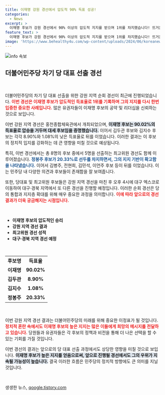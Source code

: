 ```yaml
---
title: 이재명 강원 경선에서 압도적 90% 득표 성공!
categories:
  - News
excerpt: >
  이재명 후보가 강원 경선에서 90% 이상의 압도적 지지를 받으며 1위를 차지했습니다! 뜨거운 경쟁 속에서 최고위원 경선도 눈여겨볼만한 결과가 이어졌습니다. 과연 다음 지역 경선은 어떻게 전개될까요?
feature_text: >
  이재명 후보가 강원 경선에서 90% 이상의 압도적 지지를 받으며 1위를 차지했습니다! 뜨거운 경쟁 속에서 최고위원 경선도 눈여겨볼만한 결과가 이어졌습니다. 과연 다음 지역 경선은 어떻게 전개될까요?
image: 'https://www.behealthy4u.com/wp-content/uploads/2024/06/koreanews.jpg'
---
```


<p><img src="https://www.behealthy4u.com/wp-content/uploads/2024/06/koreanews.jpg" alt="info 속보" /></p>

<h2 data-ke-size="size26">더불어민주당 차기 당 대표 선출 경선</h2>

<p data-ke-size="size16">&nbsp;</p>

<p>더불어민주당의 차기 당 대표 선출을 위한 강원 지역 순회 경선이 최근에 진행되었습니다. <b><span style="color: #ee2323;">이번 경선은 이재명 후보가 압도적인 득표율로 1위를 기록하며 그의 지지를 다시 한번 입증한 중요한 사례입니다.</span></b> 많은 유권자들이 이재명 후보의 공약 및 리더십을 신뢰하는 것으로 보입니다. </p>

<p>이번 강원 지역 경선은 홍천종합체육관에서 개최되었으며, <b><span style="background-color: #21538527;">이재명 후보는 90.02%의 득표율로 압승을 거두며 대세 후보임을 증명했습니다.</span></b> 이어서 김두관 후보와 김지수 후보는 각각 8.90%와 1.08%의 낮은 득표율로 뒤를 이었습니다. 이러한 결과는 이 후보의 정치적 입지를 강화하는 데 큰 영향을 미칠 것으로 예상됩니다.</p>

<p>특히, 이번 경선에서는 총 8명의 후보 중에서 5명을 선출하는 최고위원 경선도 함께 이루어졌습니다. <b><span style="color: #1a5490;">정봉주 후보가 20.33%로 선두를 차지하면서, 그의 지지 기반이 확고함을 나타냈습니다.</span></b> 이어서 김병주, 전현희, 김민석, 이언주 후보 등이 뒤를 이었습니다. 이는 민주당 내 다양한 의견과 후보들이 존재함을 잘 보여줍니다.</p>

<p>또한, 당대표 및 최고위원 후보들은 강원 지역 경선을 마친 후 오후 4시에 대구 엑스코로 이동하여 대구·경북 지역에서 또 다른 경선을 진행할 예정입니다. 이러한 순회 경선은 당의 통합과 지지층 확대를 위해 매우 중요한 과정을 의미합니다. <b><span style="color: #ee2323;">이에 따라 앞으로의 경선 결과가 더욱 궁금해지는 시점입니다.</span></b></p>

<p data-ke-size="size16">&nbsp;</p>

<ul>
    <li><b>이재명 후보의 압도적인 승리</b></li>
    <li><b>강원 지역 경선 결과</b></li>
    <li><b>최고위원 경선 성적</b></li>
    <li><b>대구·경북 지역 경선 예정</b></li>
</ul>

<p data-ke-size="size16">&nbsp;</p>

<table style="width: 100%; border-collapse: collapse;">
    <tr>
        <td style="text-align: center; height: 17px;"><b>후보명</b></td>
        <td style="text-align: center; height: 17px;"><b>득표율</b></td>
    </tr>
    <tr>
        <td style="text-align: center; height: 17px;"><b>이재명</b></td>
        <td style="text-align: center; height: 17px;"><b>90.02%</b></td>
    </tr>
    <tr>
        <td style="text-align: center; height: 17px;"><b>김두관</b></td>
        <td style="text-align: center; height: 17px;"><b>8.90%</b></td>
    </tr>
    <tr>
        <td style="text-align: center; height: 17px;"><b>김지수</b></td>
        <td style="text-align: center; height: 17px;"><b>1.08%</b></td>
    </tr>
    <tr>
        <td style="text-align: center; height: 17px;"><b>정봉주</b></td>
        <td style="text-align: center; height: 17px;"><b>20.33%</b></td>
    </tr>
</table>

<p data-ke-size="size16">&nbsp;</p>

<p>이번 강원 지역 경선 결과는 더불어민주당의 미래를 위해 중요한 이정표가 될 것입니다. <b><span style="color: #ee2323;">정치적 혼란 속에서도 이재명 후보의 높은 지지는 많은 이들에게 희망의 메시지를 전달하고 있습니다.</span></b> 당원들과 유권자들은 각 후보의 정책과 비전을 통해 더 나은 선택을 할 수 있는 기회를 가질 것입니다. </p>

<p>이번 경선의 결과는 앞으로의 당 대표 선출 과정에서도 상당한 영향을 미칠 것으로 보입니다. <b><span style="background-color: #21538527;">이재명 후보가 높은 지지를 얻음으로써, 앞으로 진행될 경선에서도 그의 우위가 지속될 가능성이 높습니다.</span></b> 결국 이러한 흐름은 민주당의 정치적 방향에도 큰 의미를 지닐 것입니다.</p>

<p data-ke-size="size16">&nbsp;</p>
생생한 뉴스, <a href="https://qoogle.tistory.com" rel="dofollow">qoogle.tistory.com</a>


